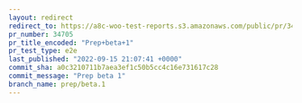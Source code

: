 ```yaml
---
layout: redirect
redirect_to: https://a8c-woo-test-reports.s3.amazonaws.com/public/pr/34705/e2e/index.html
pr_number: 34705
pr_title_encoded: "Prep+beta+1"
pr_test_type: e2e
last_published: "2022-09-15 21:07:41 +0000"
commit_sha: a0c3210711b7aea3ef1c50b5cc4c16e731617c28
commit_message: "Prep beta 1"
branch_name: prep/beta.1
---
```

